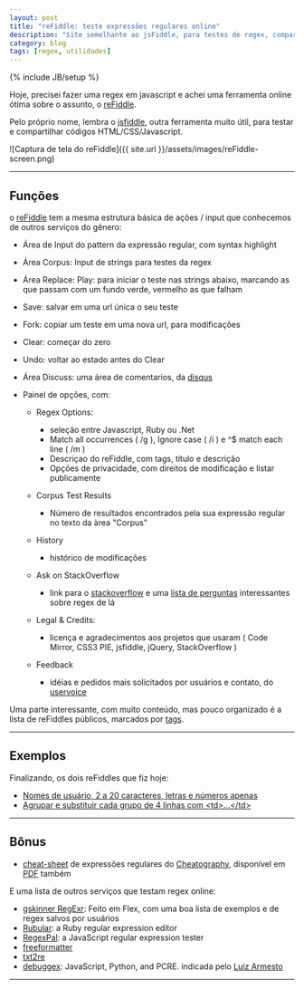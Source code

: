 ```yaml
---
layout: post
title: "reFiddle: teste expressões regulares online"
description: "Site semelhante ao jsFiddle, para testes de regex, compartilhar e buscar exemplos"
category: blog
tags: [regex, utilidades]
---
```

{% include JB/setup %}

Hoje, precisei fazer uma regex em javascript e achei uma ferramenta online ótima sobre o assunto, o [reFiddle].

Pelo próprio nome, lembra o [jsfiddle], outra ferramenta muito útil, para testar e compartilhar códigos HTML/CSS/Javascript.

![Captura de tela do reFiddle]({{ site.url }}/assets/images/reFiddle-screen.png)

----

## Funções

o [reFiddle] tem a mesma estrutura básica de ações / input que conhecemos de outros serviços do gênero:

- Área de Input do pattern da expressão regular, com syntax highlight
- Área Corpus: Input de strings para testes da regex
- Área Replace: Play: para iniciar o teste nas strings abaixo, marcando as que passam com um fundo verde, vermelho as que falham
- Save: salvar em uma url única o seu teste
- Fork: copiar um teste em uma nova url, para modificações
- Clear: começar do zero
- Undo: voltar ao estado antes do Clear
- Área Discuss: uma área de comentarios, da [disqus]
- Painel de opções, com:

  - Regex Options:

      - seleção entre Javascript, Ruby ou .Net
      - Match all occurrences ( /g ), Ignore case ( /i ) e ^$ match each line ( /m )
      - Descriçao do reFiddle, com tags, título e descrição
      - Opções de privacidade, com direitos de modificação e listar publicamente

  - Corpus Test Results

      - Número de resultados encontrados pela sua expressão regular no texto da àrea "Corpus"
  - History

      - histórico de modificações
  - Ask on StackOverflow
        
      - link para o [stackoverflow] e uma [lista de perguntas] interessantes sobre regex de lá
  - Legal & Credits: 

      - licença e agradecimentos aos projetos que usaram  (  Code Mirror, CSS3 PIE, jsfiddle, jQuery, StackOverflow )
  
  - Feedback 

      - idéias e pedidos mais solicitados por usuários e contato, do [uservoice]

Uma parte interessante, com muito conteúdo, mas pouco organizado é a lista de reFiddles públicos, marcados por [tags].

----

## Exemplos

Finalizando, os dois reFiddles que fiz hoje:

- [Nomes de usuário, 2 a 20 caracteres, letras e números apenas](http://refiddle.com/by/luiz-tanure/username-check)
- [Agrupar e substituir cada grupo de 4 linhas com &lt;td&gt;...&lt;/td&gt;](http://refiddle.com/by/luiz-tanure/find-each-4-lines-td-td-2)

----

## Bônus

- [cheat-sheet](http://www.cheatography.com/davechild/cheat-sheets/regular-expressions/) de expressões regulares do [Cheatography](http://www.cheatography.com/), disponível em [PDF](http://www.cheatography.com/davechild/cheat-sheets/regular-expressions/pdf/) também

E uma lista de outros serviços que testam regex online:

- [gskinner RegExr](http://gskinner.com/RegExr/): Feito em Flex, com uma boa lista de exemplos e de regex salvos por usuários
- [Rubular](http://rubular.com/): a Ruby regular expression editor
- [RegexPal](http://regexpal.com/): a JavaScript regular expression tester
- [freeformatter](http://www.freeformatter.com/regex-tester.html)
- [txt2re](http://www.txt2re.com/)
- [debuggex](http://www.debuggex.com/): JavaScript, Python, and PCRE. indicada pelo [Luiz Armesto](https://www.facebook.com/luiz.armesto.3)

----

[reFiddle]: http://refiddle.com/
[jsfiddle]: http://jsfiddle.net/
[disqus]: http://disqus.com/
[stackoverflow]: http://stackoverflow.com/
[lista de perguntas]: http://refiddle.com/stackoverflow
[uservoice]: https://www.uservoice.com/
[tags]: http://refiddle.com/tagged

